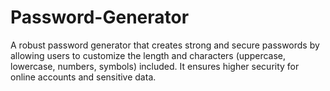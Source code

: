 # Password-Generator
 A robust password generator that creates strong and secure passwords by allowing users to customize the length and characters (uppercase, lowercase, numbers, symbols) included. It ensures higher security for online accounts and sensitive data.
